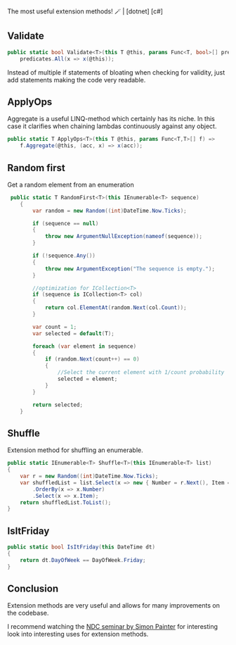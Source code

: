 The most useful extension methods! 🪄 | [dotnet] [c#]


## Validate

```cs
public static bool Validate<T>(this T @this, params Func<T, bool>[] predicates) =>
    predicates.All(x => x(@this));
```
Instead of multiple if statements of bloating when checking for validity, just add statements making the code very readable.  


## ApplyOps

Aggregate is a useful LINQ-method which certainly has its niche. In this case it clarifies when chaining lambdas continuously against any object.

```cs
public static T ApplyOps<T>(this T @this, params Func<T,T>[] f) =>
    f.Aggregate(@this, (acc, x) => x(acc));
```


## Random first

Get a random element from an enumeration

```cs
 public static T RandomFirst<T>(this IEnumerable<T> sequence)
    {
        var random = new Random((int)DateTime.Now.Ticks);

        if (sequence == null)
        {
            throw new ArgumentNullException(nameof(sequence));
        }

        if (!sequence.Any())
        {
            throw new ArgumentException("The sequence is empty.");
        }

        //optimization for ICollection<T>
        if (sequence is ICollection<T> col)
        {
            return col.ElementAt(random.Next(col.Count));
        }

        var count = 1;
        var selected = default(T);

        foreach (var element in sequence)
        {
            if (random.Next(count++) == 0)
            {
                //Select the current element with 1/count probability
                selected = element;
            }
        }

        return selected;
    }
```

## Shuffle

Extension method for shuffling an enumerable.
```cs
public static IEnumerable<T> Shuffle<T>(this IEnumerable<T> list) 
{
    var r = new Random((int)DateTime.Now.Ticks);
    var shuffledList = list.Select(x => new { Number = r.Next(), Item = x })
        .OrderBy(x => x.Number)
        .Select(x => x.Item);
    return shuffledList.ToList();
}
```

## IsItFriday

```cs
public static bool IsItFriday(this DateTime dt)
{
    return dt.DayOfWeek == DayOfWeek.Friday;
}
```


## Conclusion

Extension methods are very useful and allows for many improvements on the codebase.

I recommend watching the [NDC seminar by Simon Painter](https://www.youtube.com/watch?v=0ial6pfgV9g) for interesting look into interesting uses for extension methods.